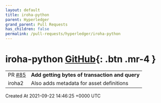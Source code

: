 ```yaml
---
layout: default
title: iroha-python
parent: Hyperledger
grand_parent: Pull Requests
has_children: false
permalink: /pull-requests/hyperledger/iroha-python
---
```


# iroha-python <span class="fs-3 right-align">[GitHub](https://github.com/hyperledger/iroha-python){: .btn .mr-4 }</span>


<div>
    <table>
        <tr>
            <td>
                PR <a href="https://github.com/hyperledger/iroha-python/pull/85" class=".btn">#85</a>
            </td>
            <td>
                <b>
                    Add getting bytes of transaction and query
                </b>
            </td>
        </tr>
        <tr>
            <td>
                <span class="chip">iroha2</span>
            </td>
            <td>
                Also adds metadata for asset definitions
            </td>
        </tr>
    </table>
    <div class="right-align">
        Created At 2021-09-22 14:46:25 +0000 UTC
    </div>
</div>

